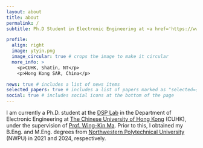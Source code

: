 ```yaml
---
layout: about
title: about
permalink: /
subtitle: Ph.D Student in Electronic Engineering at <a href='https://www.cuhk.edu.hk'>The Chinese University of Hong Kong</a>.

profile:
  align: right
  image: ytyin.png
  image_circular: true # crops the image to make it circular
  more_info: >
    <p>CUHK, Shatin, NT</p>
    <p>Hong Kong SAR, China</p>

news: true # includes a list of news items
selected_papers: true # includes a list of papers marked as "selected={true}"
social: true # includes social icons at the bottom of the page
---
```


I am currently a Ph.D. student at the [DSP Lab](http://dsp.ee.cuhk.edu.hk) in the Department of Electronic Engineering at [The Chinese University of Hong Kong](https://www.cuhk.edu.hk) (CUHK), under the supervision of [Prof. Wing-Kin Ma](https://www.ee.cuhk.edu.hk/en-gb/people/academic-staff/professors/prof-wing-kin-ken-ma). Prior to this, I obtained my B.Eng. and M.Eng. degrees from [Northwestern Polytechnical University](https://en.nwpu.edu.cn/) (NWPU) in 2021 and 2024, respectively.

